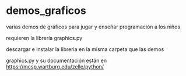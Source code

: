 # demos_graficos
varias demos de gráficos para jugar y enseñar programación a los niños


requieren la librería graphics.py

descargar e instalar la libreria en la misma carpeta que las demos

graphics.py y su documentación están en https://mcsp.wartburg.edu/zelle/python/
